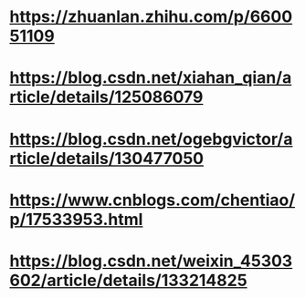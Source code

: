 # https://zhuanlan.zhihu.com/p/660051109
# https://blog.csdn.net/xiahan_qian/article/details/125086079
# https://blog.csdn.net/ogebgvictor/article/details/130477050
# https://www.cnblogs.com/chentiao/p/17533953.html
# https://blog.csdn.net/weixin_45303602/article/details/133214825
